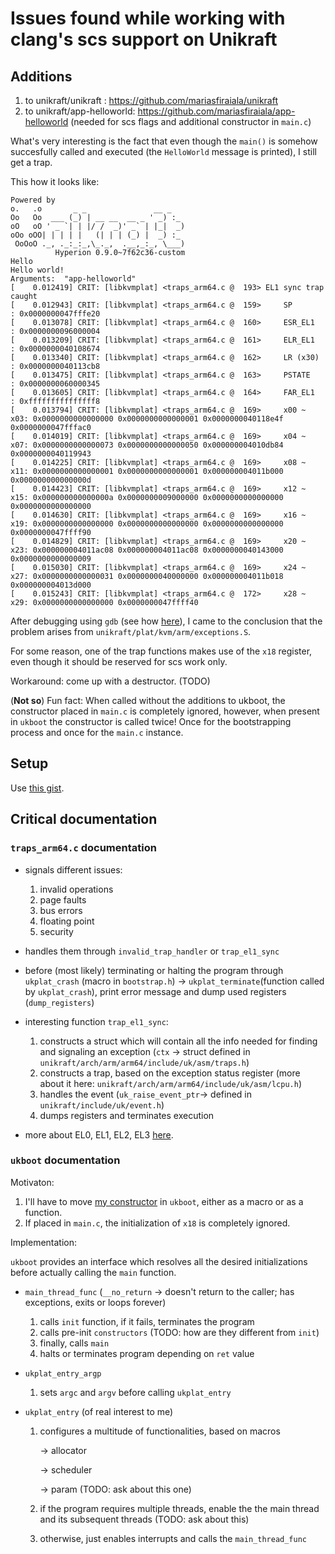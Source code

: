 # Issues found while working with clang's scs support on Unikraft

## Additions
1. to unikraft/unikraft : https://github.com/mariasfiraiala/unikraft
2. to unikraft/app-helloworld: https://github.com/mariasfiraiala/app-helloworld (needed for scs flags and additional constructor in `main.c`)

What's very interesting is the fact that even though the `main()` is somehow succesfully called and executed (the `HelloWorld` message is printed), I still get a trap.

This how it looks like:
```
Powered by
o.   .o       _ _               __ _
Oo   Oo  ___ (_) | __ __  __ _ ' _) :_
oO   oO ' _ `| | |/ /  _)' _` | |_|  _)
oOo oOO| | | | |   (| | | (_) |  _) :_
 OoOoO ._, ._:_:_,\_._,  .__,_:_, \___)
          Hyperion 0.9.0~7f62c36-custom
Hello
Hello world!
Arguments:  "app-helloworld"
[    0.012419] CRIT: [libkvmplat] <traps_arm64.c @  193> EL1 sync trap caught
[    0.012943] CRIT: [libkvmplat] <traps_arm64.c @  159> 	 SP       : 0x0000000047fffe20
[    0.013078] CRIT: [libkvmplat] <traps_arm64.c @  160> 	 ESR_EL1  : 0x0000000096000004
[    0.013209] CRIT: [libkvmplat] <traps_arm64.c @  161> 	 ELR_EL1  : 0x0000000040108674
[    0.013340] CRIT: [libkvmplat] <traps_arm64.c @  162> 	 LR (x30) : 0x0000000040113cb8
[    0.013475] CRIT: [libkvmplat] <traps_arm64.c @  163> 	 PSTATE   : 0x0000000060000345
[    0.013605] CRIT: [libkvmplat] <traps_arm64.c @  164> 	 FAR_EL1  : 0xfffffffffffffff8
[    0.013794] CRIT: [libkvmplat] <traps_arm64.c @  169> 	 x00 ~ x03: 0x0000000000000000 0x0000000000000001 0x0000000040118e4f 0x0000000047fffac0
[    0.014019] CRIT: [libkvmplat] <traps_arm64.c @  169> 	 x04 ~ x07: 0x0000000000000073 0x0000000000000050 0x000000004010db84 0x0000000040119943
[    0.014225] CRIT: [libkvmplat] <traps_arm64.c @  169> 	 x08 ~ x11: 0x0000000000000001 0x0000000000000001 0x000000004011b000 0x000000000000000d
[    0.014423] CRIT: [libkvmplat] <traps_arm64.c @  169> 	 x12 ~ x15: 0x000000000000000a 0x0000000009000000 0x0000000000000000 0x0000000000000000
[    0.014630] CRIT: [libkvmplat] <traps_arm64.c @  169> 	 x16 ~ x19: 0x0000000000000000 0x0000000000000000 0x0000000000000000 0x0000000047ffff90
[    0.014829] CRIT: [libkvmplat] <traps_arm64.c @  169> 	 x20 ~ x23: 0x000000004011ac08 0x000000004011ac08 0x0000000040143000 0x0000000000000009
[    0.015030] CRIT: [libkvmplat] <traps_arm64.c @  169> 	 x24 ~ x27: 0x0000000000000031 0x0000000040000000 0x000000004011b018 0x000000004013d000
[    0.015243] CRIT: [libkvmplat] <traps_arm64.c @  172> 	 x28 ~ x29: 0x0000000000000000 0x0000000047ffff40

```

After debugging using `gdb` (see how [here](https://gist.github.com/mariasfiraiala/34a7b5b41c4e5515c7f0ad8a2c220ef9)), I came to the conclusion that the problem arises from `unikraft/plat/kvm/arm/exceptions.S`.

For some reason, one of the trap functions makes use of the `x18` register, even though it should be reserved for scs work only.

Workaround: come up with a destructor. (TODO)

(**Not so**) Fun fact: When called without the additions to ukboot, the constructor placed in `main.c` is completely ignored, however, when present in `ukboot` the constructor is called twice! Once for the bootstrapping process and once for the `main.c` instance.

## Setup

Use [this gist](https://gist.github.com/mariasfiraiala/6e5d5ad67952c46b79cb12b9875a7241).

## Critical documentation

### `traps_arm64.c` documentation

* signals different issues:

    1. invalid operations
    1. page faults
    1. bus errors
    1. floating point
    1. security

* handles them through `invalid_trap_handler` or `trap_el1_sync`

* before (most likely) terminating or halting the program through `ukplat_crash` (macro in `bootstrap.h`) -> `ukplat_terminate`(function called by `ukplat_crash`), print error message and dump used registers (`dump_registers`)

* interesting function `trap_el1_sync`:

    1. constructs a struct which will contain all the info needed for finding and signaling an exception (`ctx` -> struct defined in `unikraft/arch/arm/arm64/include/uk/asm/traps.h`)
    1. constructs a trap, based on the exception status register (more about it here: `unikraft/arch/arm/arm64/include/uk/asm/lcpu.h`)
    1. handles the event (`uk_raise_event_ptr`-> defined in `unikraft/include/uk/event.h`)
    1. dumps registers and terminates execution

* more about EL0, EL1, EL2, EL3 [here](https://developer.arm.com/documentation/102412/0100/Privilege-and-Exception-levels).

### `ukboot` documentation

Motivaton:

1. I'll have to move [my constructor](https://gist.github.com/mariasfiraiala/60389dd16fef0fdc11d7f7972e320a9a) in `ukboot`, either as a macro or as a function.
1. If placed in `main.c`, the initialization of `x18` is completely ignored. 

Implementation:

`ukboot` provides an interface which resolves all the desired initializations before actually calling the `main` function.

* `main_thread_func` (`__no_return` -> doesn't return to the caller; has exceptions, exits or loops forever)
    1. calls `init` function, if it fails, terminates the program 
    1. calls pre-init `constructors` (TODO: how are they different from `init`)
    1. finally, calls `main`
    1. halts or terminates program depending on `ret` value

* `ukplat_entry_argp`
    1. sets `argc` and `argv` before calling `ukplat_entry`

* `ukplat_entry` (of real interest to me)
    1. configures a multitude of functionalities, based on macros
    
        -> allocator
        
        -> scheduler
        
        -> param (TODO: ask about this one)
        
    1. if the program requires multiple threads, enable the the main thread and its subsequent threads (TODO: ask about this)
    1. otherwise, just enables interrupts and calls the `main_thread_func`
